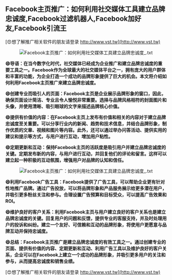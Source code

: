 ## **Facebook主页推广：如何利用社交媒体工具建立品牌忠诚度,Facebook过滤机器人,Facebook加好友,Facebook引流王**

[😍想了解推广相关软件的朋友请登录 http://www.vst.tw](http://www.vst.tw)

 <center><img src="https://vst.tw/MP4/tuiguang/png/7.png" alt="Facebook主页推广：如何利用社交媒体工具建立品牌忠诚度_.txt"></center>

**😄导语：在当今数字化时代，社交媒体已经成为企业推广和建立品牌忠诚度的重要工具之一。Facebook作为全球最大的社交媒体平台之一，拥有庞大的用户群体和丰富的功能，为企业打造一个成功的品牌形象提供了巨大的机会。本文将介绍如何利用Facebook主页推广来建立品牌忠诚度。**

**😄创建专业而吸引人的页面：Facebook主页是企业展示品牌形象的窗口，因此，确保页面设计简洁、专业且令人愉悦非常重要。选择与品牌风格相符的封面图片和头像，并使用清晰、吸引眼球的文字来描述品牌核心价值。**

**😄提供有价值的内容：在Facebook主页上发布有价值和相关的内容对于建立品牌忠诚度至关重要。可以分享行业内的新闻、趋势和技术信息，并结合品牌形象，制作优质的文章、视频和图片等内容。此外，还可以通过举办问答活动、提供实用的建议和提示等方式，与用户进行互动，增加用户粘性。**

**😄定期更新和互动：保持Facebook主页的活跃度是吸引用户并建立品牌忠诚度的关键。定期发布新的内容，与用户进行互动，并回复他们的评论和留言。这样可以建立起一种积极的互动氛围，增强用户对品牌的认知和信任。**

 <center><img src="https://vst.tw/MP4/tuiguang/png/8.png" alt="Facebook主页推广：如何利用社交媒体工具建立品牌忠诚度_.txt"></center>

**😄利用Facebook广告工具：Facebook提供了广告工具，可以帮助企业更有针对性地推广品牌。通过广告投放，可以将品牌形象和产品服务展示给更多潜在用户，并吸引更多粉丝关注和参与。合理设置广告预算和目标受众，可以提高广告效果和ROI。**

**😄维护良好的客户关系：利用Facebook主页与用户建立良好的客户关系也是建立品牌忠诚度的关键。回复用户的问题和反馈，提供专业的客服支持，并及时处理用户的投诉和纠纷。建立一个友好、可信赖和互动的品牌形象，将使用户更愿意与品牌互动并保持忠诚度。**

**😄总结：Facebook主页推广是建立品牌忠诚度的有效工具之一。通过创建专业的页面、提供有价值的内容、定期更新和互动、利用广告工具以及维护良好的客户关系，企业可以在Facebook上建立一个成功的品牌形象，并吸引更多用户的关注和参与，从而提高忠诚度和销售业绩。**

[😍想了解推广相关软件的朋友请登录 http://www.vst.tw](http://www.vst.tw)



